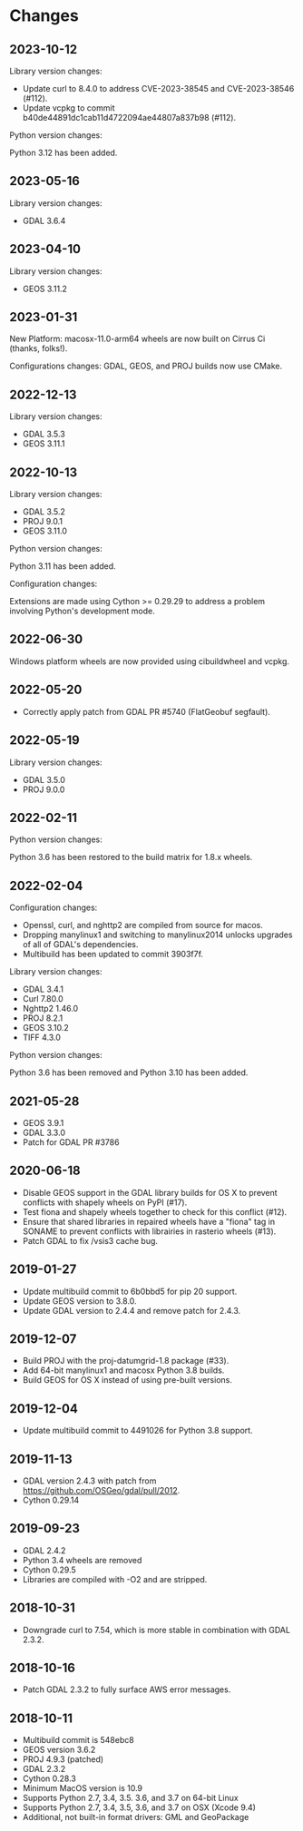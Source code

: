 Changes
=======

## 2023-10-12

Library version changes:

* Update curl to 8.4.0 to address CVE-2023-38545 and CVE-2023-38546 (#112).
* Update vcpkg to commit b40de44891dc1cab11d4722094ae44807a837b98 (#112).

Python version changes:

Python 3.12 has been added.

## 2023-05-16

Library version changes:

* GDAL 3.6.4

## 2023-04-10

Library version changes:

* GEOS 3.11.2

## 2023-01-31

New Platform: macosx-11.0-arm64 wheels are now built on Cirrus Ci
(thanks, folks!).

Configurations changes: GDAL, GEOS, and PROJ builds now use CMake.

## 2022-12-13

Library version changes:

* GDAL 3.5.3
* GEOS 3.11.1

## 2022-10-13

Library version changes:

* GDAL 3.5.2
* PROJ 9.0.1
* GEOS 3.11.0

Python version changes:

Python 3.11 has been added.

Configuration changes:

Extensions are made using Cython >= 0.29.29 to address a problem involving
Python's development mode.

## 2022-06-30

Windows platform wheels are now provided using cibuildwheel and vcpkg.

## 2022-05-20

* Correctly apply patch from GDAL PR #5740 (FlatGeobuf segfault).

## 2022-05-19

Library version changes:

* GDAL 3.5.0
* PROJ 9.0.0

## 2022-02-11

Python version changes:

Python 3.6 has been restored to the build matrix for 1.8.x wheels.

## 2022-02-04

Configuration changes:

* Openssl, curl, and nghttp2 are compiled from source for macos.
* Dropping manylinux1 and switching to manylinux2014 unlocks upgrades of all of
  GDAL's dependencies.
* Multibuild has been updated to commit 3903f7f.

Library version changes:

* GDAL 3.4.1
* Curl 7.80.0
* Nghttp2 1.46.0
* PROJ 8.2.1
* GEOS 3.10.2
* TIFF 4.3.0

Python version changes:

Python 3.6 has been removed and Python 3.10 has been added.

## 2021-05-28

* GEOS 3.9.1
* GDAL 3.3.0
* Patch for GDAL PR #3786

## 2020-06-18

* Disable GEOS support in the GDAL library builds for OS X to prevent conflicts
  with shapely wheels on PyPI (#17).
* Test fiona and shapely wheels together to check for this conflict (#12).
* Ensure that shared libraries in repaired wheels have a "fiona" tag in
  SONAME to prevent conflicts with librairies in rasterio wheels (#13).
* Patch GDAL to fix /vsis3 cache bug.

## 2019-01-27

* Update multibuild commit to 6b0bbd5 for pip 20 support.
* Update GEOS version to 3.8.0.
* Update GDAL version to 2.4.4 and remove patch for 2.4.3.

## 2019-12-07

* Build PROJ with the proj-datumgrid-1.8 package (#33).
* Add 64-bit manylinux1 and macosx Python 3.8 builds.
* Build GEOS for OS X instead of using pre-built versions.

## 2019-12-04

* Update multibuild commit to 4491026 for Python 3.8 support.

## 2019-11-13

* GDAL version 2.4.3 with patch from https://github.com/OSGeo/gdal/pull/2012.
* Cython 0.29.14

## 2019-09-23

* GDAL 2.4.2
* Python 3.4 wheels are removed
* Cython 0.29.5
* Libraries are compiled with -O2 and are stripped.

## 2018-10-31

* Downgrade curl to 7.54, which is more stable in combination with GDAL 2.3.2.

## 2018-10-16

* Patch GDAL 2.3.2 to fully surface AWS error messages.

## 2018-10-11

* Multibuild commit is 548ebc8
* GEOS version 3.6.2
* PROJ 4.9.3 (patched)
* GDAL 2.3.2
* Cython 0.28.3
* Minimum MacOS version is 10.9
* Supports Python 2.7, 3.4, 3.5. 3.6, and 3.7 on 64-bit Linux
* Supports Python 2.7, 3.4, 3.5, 3.6, and 3.7 on OSX (Xcode 9.4)
* Additional, not built-in format drivers: GML and GeoPackage
